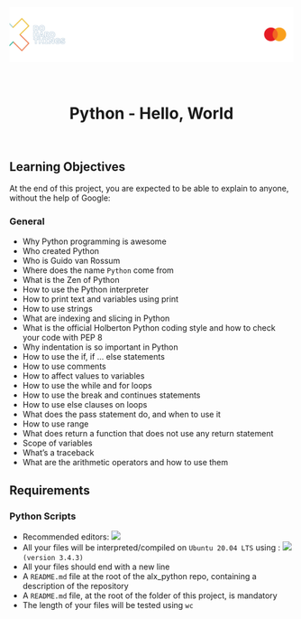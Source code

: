 <p align="center">
<img src="./banner_readme.png" alt="Readme_banner"/>
</p>
<br>
<h1 align="center">Python - Hello, World</h1>
<br>

<h2>Learning Objectives</h2>

At the end of this project, you are expected to be able to explain to anyone, without the help of Google:

<h3>General</h3>

- Why Python programming is awesome
- Who created Python
- Who is Guido van Rossum
- Where does the name `Python` come from
- What is the Zen of Python
- How to use the Python interpreter
- How to print text and variables using print
- How to use strings
- What are indexing and slicing in Python
- What is the official Holberton Python coding style and how to check your code with PEP 8
- Why indentation is so important in Python
- How to use the if, if ... else statements
- How to use comments
- How to affect values to variables
- How to use the while and for loops
- How to use the break and continues statements
- How to use else clauses on loops
- What does the pass statement do, and when to use it
- How to use range
- What does return a function that does not use any return statement
- Scope of variables
- What’s a traceback
- What are the arithmetic operators and how to use them

<h2>Requirements</h2>

<h3>Python Scripts</h3>

- Recommended editors: <img style="width:4rem;" src="https://img.shields.io/badge/VSCode-0078D4?style=for-the-badge&logo=visual%20studio%20code&logoColor=white" />
- All your files will be interpreted/compiled on `Ubuntu 20.04 LTS` using : <img style="width:4rem;" src="https://img.shields.io/badge/Python-FFD43B?style=for-the-badge&logo=python&logoColor=blue" /> `(version 3.4.3)`
- All your files should end with a new line
- A `README.md` file at the root of the alx_python repo, containing a description of the repository
- A `README.md` file, at the root of the folder of this project, is mandatory
- The length of your files will be tested using `wc`
